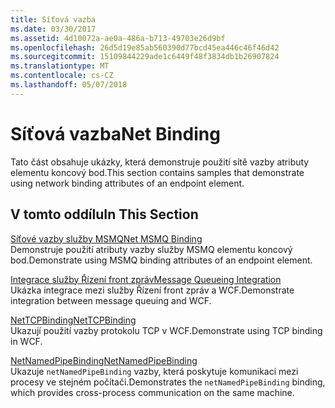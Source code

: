 ```yaml
---
title: Síťová vazba
ms.date: 03/30/2017
ms.assetid: 4d10072a-ae0a-486a-b713-49703e26d9bf
ms.openlocfilehash: 26d5d19e85ab560390d77bcd45ea446c46f46d42
ms.sourcegitcommit: 15109844229ade1c6449f48f3834db1b26907824
ms.translationtype: MT
ms.contentlocale: cs-CZ
ms.lasthandoff: 05/07/2018
---
```

# <a name="net-binding"></a><span data-ttu-id="2fa86-102">Síťová vazba</span><span class="sxs-lookup"><span data-stu-id="2fa86-102">Net Binding</span></span>
<span data-ttu-id="2fa86-103">Tato část obsahuje ukázky, která demonstruje použití sítě vazby atributy elementu koncový bod.</span><span class="sxs-lookup"><span data-stu-id="2fa86-103">This section contains samples that demonstrate using network binding attributes of an endpoint element.</span></span>  
  
## <a name="in-this-section"></a><span data-ttu-id="2fa86-104">V tomto oddílu</span><span class="sxs-lookup"><span data-stu-id="2fa86-104">In This Section</span></span>  
 [<span data-ttu-id="2fa86-105">Síťové vazby služby MSMQ</span><span class="sxs-lookup"><span data-stu-id="2fa86-105">Net MSMQ Binding</span></span>](../../../../docs/framework/wcf/samples/net-msmq-binding.md)  
 <span data-ttu-id="2fa86-106">Demonstruje použití atributy vazby služby MSMQ elementu koncový bod.</span><span class="sxs-lookup"><span data-stu-id="2fa86-106">Demonstrate using MSMQ binding attributes of an endpoint element.</span></span>  
  
 [<span data-ttu-id="2fa86-107">Integrace služby Řízení front zpráv</span><span class="sxs-lookup"><span data-stu-id="2fa86-107">Message Queueing Integration</span></span>](../../../../docs/framework/wcf/samples/message-queueing-integration.md)  
 <span data-ttu-id="2fa86-108">Ukázka integrace mezi služby Řízení front zpráv a WCF.</span><span class="sxs-lookup"><span data-stu-id="2fa86-108">Demonstrate integration between message queuing and WCF.</span></span>  
  
 [<span data-ttu-id="2fa86-109">NetTCPBinding</span><span class="sxs-lookup"><span data-stu-id="2fa86-109">NetTCPBinding</span></span>](../../../../docs/framework/wcf/samples/nettcpbinding.md)  
 <span data-ttu-id="2fa86-110">Ukazují použití vazby protokolu TCP v WCF.</span><span class="sxs-lookup"><span data-stu-id="2fa86-110">Demonstrate using TCP binding in WCF.</span></span>  
  
 [<span data-ttu-id="2fa86-111">NetNamedPipeBinding</span><span class="sxs-lookup"><span data-stu-id="2fa86-111">NetNamedPipeBinding</span></span>](../../../../docs/framework/wcf/samples/netnamedpipebinding.md)  
 <span data-ttu-id="2fa86-112">Ukazuje `netNamedPipeBinding` vazby, která poskytuje komunikaci mezi procesy ve stejném počítači.</span><span class="sxs-lookup"><span data-stu-id="2fa86-112">Demonstrates the `netNamedPipeBinding` binding, which provides cross-process communication on the same machine.</span></span>

